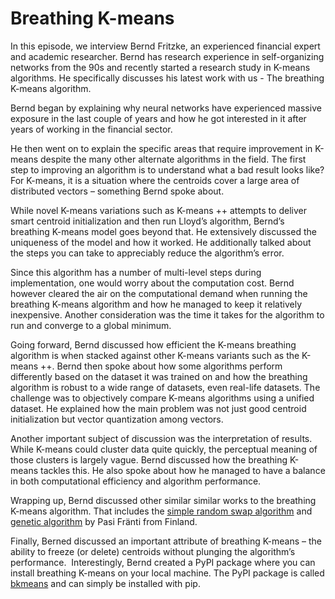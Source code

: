 # Breathing K-means

In this episode, we interview Bernd Fritzke, an experienced financial expert and academic researcher. Bernd has research experience in self-organizing networks from the 90s and recently started a research study in K-means algorithms. He specifically discusses his latest work with us - The breathing K-means algorithm.

Bernd began by explaining why neural networks have experienced massive exposure in the last couple of years and how he got interested in it after years of working in the financial sector. 

He then went on to explain the specific areas that require improvement in K-means despite the many other alternate algorithms in the field. The first step to improving an algorithm is to understand what a bad result looks like? For K-means, it is a situation where the centroids cover a large area of distributed vectors – something Bernd spoke about. 

While novel K-means variations such as K-means ++ attempts to deliver smart centroid initialization and then run Lloyd’s algorithm, Bernd’s breathing K-means model goes beyond that. He extensively discussed the uniqueness of the model and how it worked. He additionally talked about the steps you can take to appreciably reduce the algorithm’s error. 

Since this algorithm has a number of multi-level steps during implementation, one would worry about the computation cost. Bernd however cleared the air on the computational demand when running the breathing K-means algorithm and how he managed to keep it relatively inexpensive. Another consideration was the time it takes for the algorithm to run and converge to a global minimum. 

Going forward, Bernd discussed how efficient the K-means breathing algorithm is when stacked against other K-means variants such as the K-means ++. Bernd then spoke about how some algorithms perform differently based on the dataset it was trained on and how the breathing algorithm is robust to a wide range of datasets, even real-life datasets. The challenge was to objectively compare K-means algorithms using a unified dataset. He explained how the main problem was not just good centroid initialization but vector quantization among vectors.

Another important subject of discussion was the interpretation of results. While K-means could cluster data quite quickly, the perceptual meaning of those clusters is largely vague. Bernd discussed how the breathing K-means tackles this. He also spoke about how he managed to have a balance in both computational efficiency and algorithm performance. 

Wrapping up, Bernd discussed other similar similar works to the breathing K-means algorithm. That includes the [simple random swap algorithm](https://journalofbigdata.springeropen.com/articles/10.1186/s40537-018-0122-y) and [genetic algorithm](https://scholar.google.com.au/citations?view_op=view_citation&hl=th&user=gOBacy8AAAAJ&citation_for_view=gOBacy8AAAAJ:u-x6o8ySG0sC) by Pasi Fränti from Finland.

Finally, Berned discussed an important attribute of breathing K-means – the ability to freeze (or delete) centroids without plunging the algorithm’s performance.  Interestingly, Bernd created a PyPI package where you can install breathing K-means on your local machine. The PyPI package is called [bkmeans](https://pypi.org/project/bkmeans/) and can simply be installed with pip.
